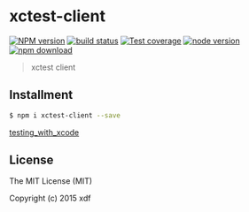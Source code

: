 # xctest-client

[![NPM version][npm-image]][npm-url]
[![build status][travis-image]][travis-url]
[![Test coverage][coveralls-image]][coveralls-url]
[![node version][node-image]][node-url]
[![npm download][download-image]][download-url]

[npm-image]: https://img.shields.io/npm/v/xctest-client.svg?style=flat-square
[npm-url]: https://npmjs.org/package/xctest-client
[travis-image]: https://img.shields.io/travis/xudafeng/xctest-client.svg?style=flat-square
[travis-url]: https://travis-ci.org/xudafeng/xctest-client
[coveralls-image]: https://img.shields.io/coveralls/xudafeng/xctest-client.svg?style=flat-square
[coveralls-url]: https://coveralls.io/r/xudafeng/xctest-client?branch=master
[node-image]: https://img.shields.io/badge/node.js-%3E=_0.10-green.svg?style=flat-square
[node-url]: http://nodejs.org/download/
[download-image]: https://img.shields.io/npm/dm/xctest-client.svg?style=flat-square
[download-url]: https://npmjs.org/package/xctest-client

> xctest client

## Installment

```bash
$ npm i xctest-client --save
```

[testing_with_xcode](https://developer.apple.com/library/tvos/documentation/DeveloperTools/Conceptual/testing_with_xcode)

## License

The MIT License (MIT)

Copyright (c) 2015 xdf
